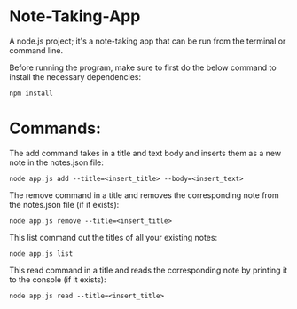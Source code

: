 # Note-Taking-App
A node.js project; it's a note-taking app that can be run from the terminal or command line.

Before running the program, make sure to first do the below command to install the necessary dependencies:
```
npm install
```

# Commands:
The add command takes in a title and text body and inserts them as a new note in the notes.json file:
```
node app.js add --title=<insert_title> --body=<insert_text>
```

The remove command in a title and removes the corresponding note from the notes.json file (if it exists):
```
node app.js remove --title=<insert_title>
```

This list command out the titles of all your existing notes:
```
node app.js list
```

This read command in a title and reads the corresponding note by printing it to the console (if it exists):
```
node app.js read --title=<insert_title>
```
